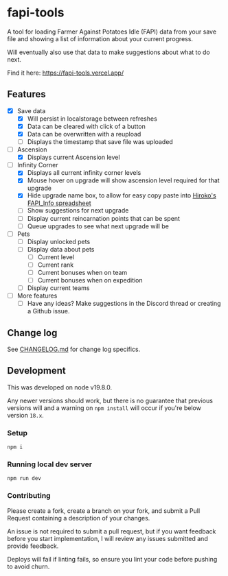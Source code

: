 # fapi-tools

A tool for loading Farmer Against Potatoes Idle (FAPI) data from your save file and showing a list of information about your current progress.

Will eventually also use that data to make suggestions about what to do next.

Find it here: https://fapi-tools.vercel.app/

## Features

- [x] Save data
  - [x] Will persist in localstorage between refreshes
  - [x] Data can be cleared with click of a button
  - [x] Data can be overwritten with a reupload
  - [ ] Displays the timestamp that save file was uploaded
- [ ] Ascension
  - [x] Displays current Ascension level
- [ ] Infinity Corner
  - [x] Displays all current infinity corner levels
  - [x] Mouse hover on upgrade will show ascension level required for that upgrade
  - [x] Hide upgrade name box, to allow for easy copy paste into <a href="https://docs.google.com/spreadsheets/d/1bY5Ss_6uhoxxxndKr2oSlhtWHM5k4togQkswuBqKrTU/edit#gid=898724723">
        Hiroko's FAPI_Info spreadsheet
        </a>
  - [ ] Show suggestions for next upgrade
  - [ ] Display current reincarnation points that can be spent
  - [ ] Queue upgrades to see what next upgrade will be
- [ ] Pets
  - [ ] Display unlocked pets
  - [ ] Display data about pets
    - [ ] Current level
    - [ ] Current rank
    - [ ] Current bonuses when on team
    - [ ] Current bonuses when on expedition
  - [ ] Display current teams
- [ ] More features
  - [ ] Have any ideas? Make suggestions in the Discord thread or creating a Github issue.

## Change log

See [CHANGELOG.md](CHANGELOG.md) for change log specifics.

## Development

This was developed on node v19.8.0.

Any newer versions should work, but there is no guarantee that previous versions will and a warning on `npm install` will occur if you're below version `18.x`.

### Setup

```
npm i
```

### Running local dev server

```
npm run dev
```

### Contributing

Please create a fork, create a branch on your fork, and submit a Pull Request containing a description of your changes.

An issue is not required to submit a pull request, but if you want feedback before you start implementation, I will review any issues submitted and provide feedback.

Deploys will fail if linting fails, so ensure you lint your code before pushing to avoid churn.
